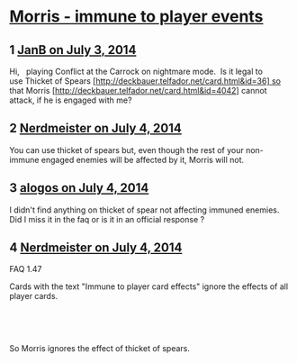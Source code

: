 # [Morris - immune to player events](https://community.fantasyflightgames.com/topic/109980-morris-immune-to-player-events/)

## 1 [JanB on July 3, 2014](https://community.fantasyflightgames.com/topic/109980-morris-immune-to-player-events/?do=findComment&comment=1141903)

Hi,
 
playing Conflict at the Carrock on nightmare mode. 
Is it legal to use Thicket of Spears [http://deckbauer.telfador.net/card.html&id=36] so that Morris [http://deckbauer.telfador.net/card.html&id=4042] cannot attack, if he is engaged with me?

## 2 [Nerdmeister on July 4, 2014](https://community.fantasyflightgames.com/topic/109980-morris-immune-to-player-events/?do=findComment&comment=1143187)

You can use thicket of spears but, even though the rest of your non-immune engaged enemies will be affected by it, Morris will not.

## 3 [alogos on July 4, 2014](https://community.fantasyflightgames.com/topic/109980-morris-immune-to-player-events/?do=findComment&comment=1143275)

I didn't find anything on thicket of spear not affecting immuned enemies. Did I miss it in the faq or is it in an official response ? 

## 4 [Nerdmeister on July 4, 2014](https://community.fantasyflightgames.com/topic/109980-morris-immune-to-player-events/?do=findComment&comment=1143301)

FAQ 1.47

Cards with the text "Immune to player card effects" ignore the effects of all player cards.

 

 

So Morris ignores the effect of thicket of spears.

